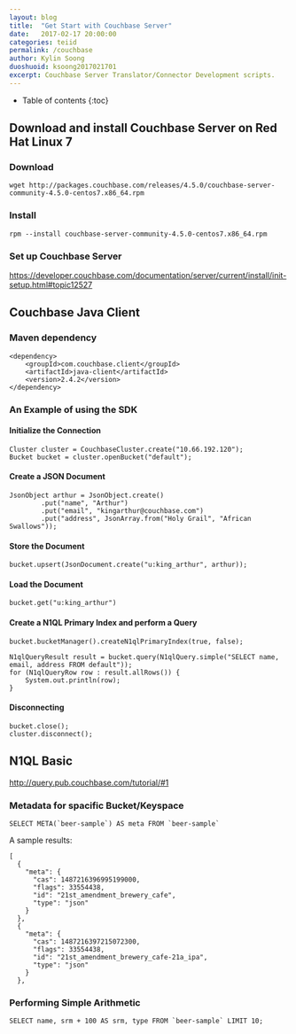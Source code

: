 ```yaml
---
layout: blog
title:  "Get Start with Couchbase Server"
date:   2017-02-17 20:00:00
categories: teiid
permalink: /couchbase
author: Kylin Soong
duoshuoid: ksoong2017021701
excerpt: Couchbase Server Translator/Connector Development scripts. 
---
```


* Table of contents
{:toc}

## Download and install Couchbase Server on Red Hat Linux 7

### Download

~~~
wget http://packages.couchbase.com/releases/4.5.0/couchbase-server-community-4.5.0-centos7.x86_64.rpm
~~~

### Install

~~~
rpm --install couchbase-server-community-4.5.0-centos7.x86_64.rpm
~~~

### Set up Couchbase Server

https://developer.couchbase.com/documentation/server/current/install/init-setup.html#topic12527

## Couchbase Java Client

### Maven dependency

~~~
<dependency>
    <groupId>com.couchbase.client</groupId>
    <artifactId>java-client</artifactId>
    <version>2.4.2</version>
</dependency>
~~~


### An Example of using the SDK

#### Initialize the Connection

~~~
Cluster cluster = CouchbaseCluster.create("10.66.192.120"); 
Bucket bucket = cluster.openBucket("default");
~~~

#### Create a JSON Document

~~~
JsonObject arthur = JsonObject.create()
        .put("name", "Arthur")
        .put("email", "kingarthur@couchbase.com")
        .put("address", JsonArray.from("Holy Grail", "African Swallows"));
~~~

#### Store the Document

~~~
bucket.upsert(JsonDocument.create("u:king_arthur", arthur));
~~~

#### Load the Document

~~~
bucket.get("u:king_arthur")
~~~

#### Create a N1QL Primary Index and perform a Query

~~~
bucket.bucketManager().createN1qlPrimaryIndex(true, false);
        
N1qlQueryResult result = bucket.query(N1qlQuery.simple("SELECT name, email, address FROM default"));
for (N1qlQueryRow row : result.allRows()) {
    System.out.println(row);
}
~~~

#### Disconnecting

~~~
bucket.close();
cluster.disconnect();
~~~

## N1QL Basic

http://query.pub.couchbase.com/tutorial/#1

### Metadata for spacific Bucket/Keyspace

~~~
SELECT META(`beer-sample`) AS meta FROM `beer-sample`
~~~

A sample results:

~~~
[
  {
    "meta": {
      "cas": 1487216396995199000,
      "flags": 33554438,
      "id": "21st_amendment_brewery_cafe",
      "type": "json"
    }
  },
  {
    "meta": {
      "cas": 1487216397215072300,
      "flags": 33554438,
      "id": "21st_amendment_brewery_cafe-21a_ipa",
      "type": "json"
    }
  },
~~~

### Performing Simple Arithmetic

~~~
SELECT name, srm + 100 AS srm, type FROM `beer-sample` LIMIT 10;
~~~
